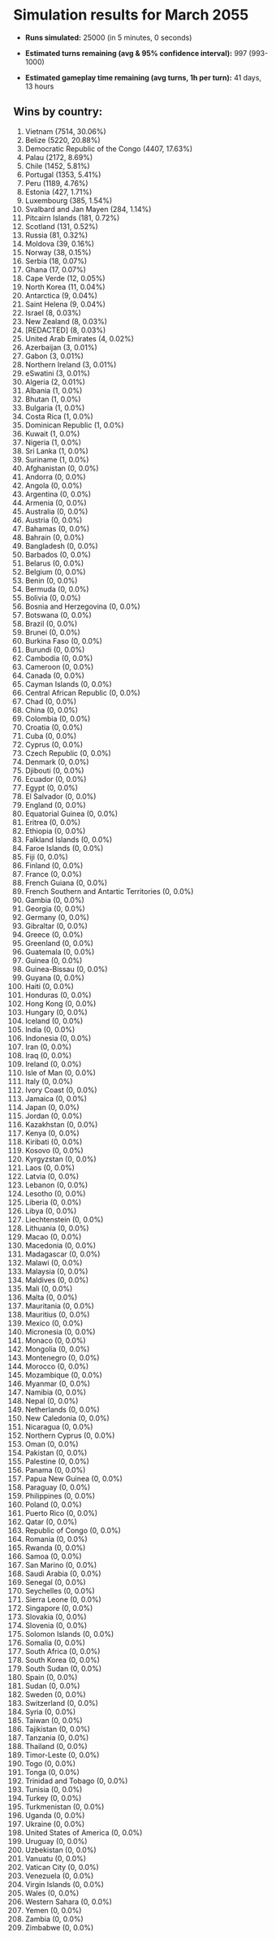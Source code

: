 # Simulation results for March 2055

* **Runs simulated:** 25000 (in 5 minutes, 0 seconds)

* **Estimated turns remaining (avg & 95% confidence interval):** 997 (993-1000)

* **Estimated gameplay time remaining (avg turns, 1h per turn):** 41 days, 13 hours

## Wins by country:
1. Vietnam (7514, 30.06%)
2. Belize (5220, 20.88%)
3. Democratic Republic of the Congo (4407, 17.63%)
4. Palau (2172, 8.69%)
5. Chile (1452, 5.81%)
6. Portugal (1353, 5.41%)
7. Peru (1189, 4.76%)
8. Estonia (427, 1.71%)
9. Luxembourg (385, 1.54%)
10. Svalbard and Jan Mayen (284, 1.14%)
11. Pitcairn Islands (181, 0.72%)
12. Scotland (131, 0.52%)
13. Russia (81, 0.32%)
14. Moldova (39, 0.16%)
15. Norway (38, 0.15%)
16. Serbia (18, 0.07%)
17. Ghana (17, 0.07%)
18. Cape Verde (12, 0.05%)
19. North Korea (11, 0.04%)
20. Antarctica (9, 0.04%)
21. Saint Helena (9, 0.04%)
22. Israel (8, 0.03%)
23. New Zealand (8, 0.03%)
24. [REDACTED] (8, 0.03%)
25. United Arab Emirates (4, 0.02%)
26. Azerbaijan (3, 0.01%)
27. Gabon (3, 0.01%)
28. Northern Ireland (3, 0.01%)
29. eSwatini (3, 0.01%)
30. Algeria (2, 0.01%)
31. Albania (1, 0.0%)
32. Bhutan (1, 0.0%)
33. Bulgaria (1, 0.0%)
34. Costa Rica (1, 0.0%)
35. Dominican Republic (1, 0.0%)
36. Kuwait (1, 0.0%)
37. Nigeria (1, 0.0%)
38. Sri Lanka (1, 0.0%)
39. Suriname (1, 0.0%)
40. Afghanistan (0, 0.0%)
41. Andorra (0, 0.0%)
42. Angola (0, 0.0%)
43. Argentina (0, 0.0%)
44. Armenia (0, 0.0%)
45. Australia (0, 0.0%)
46. Austria (0, 0.0%)
47. Bahamas (0, 0.0%)
48. Bahrain (0, 0.0%)
49. Bangladesh (0, 0.0%)
50. Barbados (0, 0.0%)
51. Belarus (0, 0.0%)
52. Belgium (0, 0.0%)
53. Benin (0, 0.0%)
54. Bermuda (0, 0.0%)
55. Bolivia (0, 0.0%)
56. Bosnia and Herzegovina (0, 0.0%)
57. Botswana (0, 0.0%)
58. Brazil (0, 0.0%)
59. Brunei (0, 0.0%)
60. Burkina Faso (0, 0.0%)
61. Burundi (0, 0.0%)
62. Cambodia (0, 0.0%)
63. Cameroon (0, 0.0%)
64. Canada (0, 0.0%)
65. Cayman Islands (0, 0.0%)
66. Central African Republic (0, 0.0%)
67. Chad (0, 0.0%)
68. China (0, 0.0%)
69. Colombia (0, 0.0%)
70. Croatia (0, 0.0%)
71. Cuba (0, 0.0%)
72. Cyprus (0, 0.0%)
73. Czech Republic (0, 0.0%)
74. Denmark (0, 0.0%)
75. Djibouti (0, 0.0%)
76. Ecuador (0, 0.0%)
77. Egypt (0, 0.0%)
78. El Salvador (0, 0.0%)
79. England (0, 0.0%)
80. Equatorial Guinea (0, 0.0%)
81. Eritrea (0, 0.0%)
82. Ethiopia (0, 0.0%)
83. Falkland Islands (0, 0.0%)
84. Faroe Islands (0, 0.0%)
85. Fiji (0, 0.0%)
86. Finland (0, 0.0%)
87. France (0, 0.0%)
88. French Guiana (0, 0.0%)
89. French Southern and Antartic Territories (0, 0.0%)
90. Gambia (0, 0.0%)
91. Georgia (0, 0.0%)
92. Germany (0, 0.0%)
93. Gibraltar (0, 0.0%)
94. Greece (0, 0.0%)
95. Greenland (0, 0.0%)
96. Guatemala (0, 0.0%)
97. Guinea (0, 0.0%)
98. Guinea-Bissau (0, 0.0%)
99. Guyana (0, 0.0%)
100. Haiti (0, 0.0%)
101. Honduras (0, 0.0%)
102. Hong Kong (0, 0.0%)
103. Hungary (0, 0.0%)
104. Iceland (0, 0.0%)
105. India (0, 0.0%)
106. Indonesia (0, 0.0%)
107. Iran (0, 0.0%)
108. Iraq (0, 0.0%)
109. Ireland (0, 0.0%)
110. Isle of Man (0, 0.0%)
111. Italy (0, 0.0%)
112. Ivory Coast (0, 0.0%)
113. Jamaica (0, 0.0%)
114. Japan (0, 0.0%)
115. Jordan (0, 0.0%)
116. Kazakhstan (0, 0.0%)
117. Kenya (0, 0.0%)
118. Kiribati (0, 0.0%)
119. Kosovo (0, 0.0%)
120. Kyrgyzstan (0, 0.0%)
121. Laos (0, 0.0%)
122. Latvia (0, 0.0%)
123. Lebanon (0, 0.0%)
124. Lesotho (0, 0.0%)
125. Liberia (0, 0.0%)
126. Libya (0, 0.0%)
127. Liechtenstein (0, 0.0%)
128. Lithuania (0, 0.0%)
129. Macao (0, 0.0%)
130. Macedonia (0, 0.0%)
131. Madagascar (0, 0.0%)
132. Malawi (0, 0.0%)
133. Malaysia (0, 0.0%)
134. Maldives (0, 0.0%)
135. Mali (0, 0.0%)
136. Malta (0, 0.0%)
137. Mauritania (0, 0.0%)
138. Mauritius (0, 0.0%)
139. Mexico (0, 0.0%)
140. Micronesia (0, 0.0%)
141. Monaco (0, 0.0%)
142. Mongolia (0, 0.0%)
143. Montenegro (0, 0.0%)
144. Morocco (0, 0.0%)
145. Mozambique (0, 0.0%)
146. Myanmar (0, 0.0%)
147. Namibia (0, 0.0%)
148. Nepal (0, 0.0%)
149. Netherlands (0, 0.0%)
150. New Caledonia (0, 0.0%)
151. Nicaragua (0, 0.0%)
152. Northern Cyprus (0, 0.0%)
153. Oman (0, 0.0%)
154. Pakistan (0, 0.0%)
155. Palestine (0, 0.0%)
156. Panama (0, 0.0%)
157. Papua New Guinea (0, 0.0%)
158. Paraguay (0, 0.0%)
159. Philippines (0, 0.0%)
160. Poland (0, 0.0%)
161. Puerto Rico (0, 0.0%)
162. Qatar (0, 0.0%)
163. Republic of Congo (0, 0.0%)
164. Romania (0, 0.0%)
165. Rwanda (0, 0.0%)
166. Samoa (0, 0.0%)
167. San Marino (0, 0.0%)
168. Saudi Arabia (0, 0.0%)
169. Senegal (0, 0.0%)
170. Seychelles (0, 0.0%)
171. Sierra Leone (0, 0.0%)
172. Singapore (0, 0.0%)
173. Slovakia (0, 0.0%)
174. Slovenia (0, 0.0%)
175. Solomon Islands (0, 0.0%)
176. Somalia (0, 0.0%)
177. South Africa (0, 0.0%)
178. South Korea (0, 0.0%)
179. South Sudan (0, 0.0%)
180. Spain (0, 0.0%)
181. Sudan (0, 0.0%)
182. Sweden (0, 0.0%)
183. Switzerland (0, 0.0%)
184. Syria (0, 0.0%)
185. Taiwan (0, 0.0%)
186. Tajikistan (0, 0.0%)
187. Tanzania (0, 0.0%)
188. Thailand (0, 0.0%)
189. Timor-Leste (0, 0.0%)
190. Togo (0, 0.0%)
191. Tonga (0, 0.0%)
192. Trinidad and Tobago (0, 0.0%)
193. Tunisia (0, 0.0%)
194. Turkey (0, 0.0%)
195. Turkmenistan (0, 0.0%)
196. Uganda (0, 0.0%)
197. Ukraine (0, 0.0%)
198. United States of America (0, 0.0%)
199. Uruguay (0, 0.0%)
200. Uzbekistan (0, 0.0%)
201. Vanuatu (0, 0.0%)
202. Vatican City (0, 0.0%)
203. Venezuela (0, 0.0%)
204. Virgin Islands (0, 0.0%)
205. Wales (0, 0.0%)
206. Western Sahara (0, 0.0%)
207. Yemen (0, 0.0%)
208. Zambia (0, 0.0%)
209. Zimbabwe (0, 0.0%)
